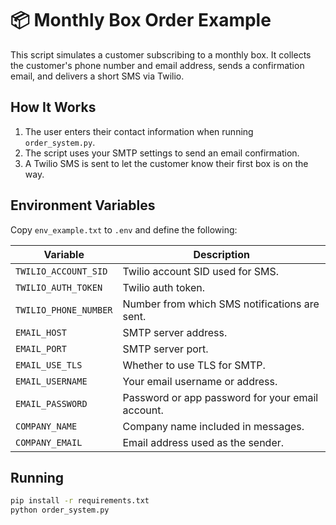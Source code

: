 # 📦 Monthly Box Order Example

This script simulates a customer subscribing to a monthly box. It collects the customer's phone number and email address, sends a confirmation email, and delivers a short SMS via Twilio.

## How It Works
1. The user enters their contact information when running `order_system.py`.
2. The script uses your SMTP settings to send an email confirmation.
3. A Twilio SMS is sent to let the customer know their first box is on the way.

## Environment Variables
Copy `env_example.txt` to `.env` and define the following:

| Variable | Description |
|----------|-------------|
| `TWILIO_ACCOUNT_SID` | Twilio account SID used for SMS. |
| `TWILIO_AUTH_TOKEN` | Twilio auth token. |
| `TWILIO_PHONE_NUMBER` | Number from which SMS notifications are sent. |
| `EMAIL_HOST` | SMTP server address. |
| `EMAIL_PORT` | SMTP server port. |
| `EMAIL_USE_TLS` | Whether to use TLS for SMTP. |
| `EMAIL_USERNAME` | Your email username or address. |
| `EMAIL_PASSWORD` | Password or app password for your email account. |
| `COMPANY_NAME` | Company name included in messages. |
| `COMPANY_EMAIL` | Email address used as the sender. |

## Running
```bash
pip install -r requirements.txt
python order_system.py
```
